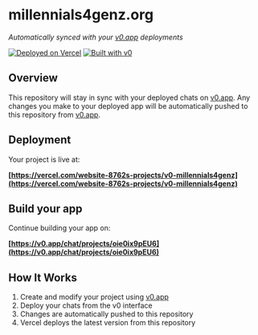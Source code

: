 # millennials4genz.org

*Automatically synced with your [v0.app](https://v0.app) deployments*

[![Deployed on Vercel](https://img.shields.io/badge/Deployed%20on-Vercel-black?style=for-the-badge&logo=vercel)](https://vercel.com/website-8762s-projects/v0-millennials4genz)
[![Built with v0](https://img.shields.io/badge/Built%20with-v0.app-black?style=for-the-badge)](https://v0.app/chat/projects/oie0ix9pEU6)

## Overview

This repository will stay in sync with your deployed chats on [v0.app](https://v0.app).
Any changes you make to your deployed app will be automatically pushed to this repository from [v0.app](https://v0.app).

## Deployment

Your project is live at:

**[https://vercel.com/website-8762s-projects/v0-millennials4genz](https://vercel.com/website-8762s-projects/v0-millennials4genz)**

## Build your app

Continue building your app on:

**[https://v0.app/chat/projects/oie0ix9pEU6](https://v0.app/chat/projects/oie0ix9pEU6)**

## How It Works

1. Create and modify your project using [v0.app](https://v0.app)
2. Deploy your chats from the v0 interface
3. Changes are automatically pushed to this repository
4. Vercel deploys the latest version from this repository
